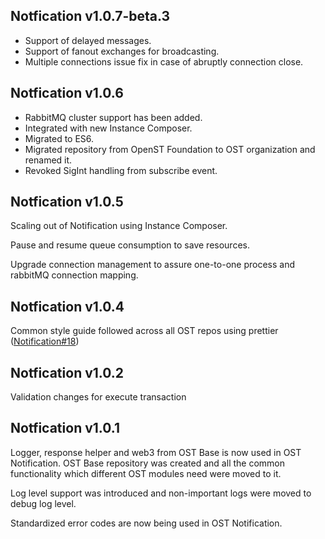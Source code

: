 ## Notfication v1.0.7-beta.3
- Support of delayed messages.
- Support of fanout exchanges for broadcasting.
- Multiple connections issue fix in case of abruptly connection close.

## Notfication v1.0.6
- RabbitMQ cluster support has been added.
- Integrated with new Instance Composer.
- Migrated to ES6.
- Migrated repository from OpenST Foundation to OST organization and renamed it.
- Revoked SigInt handling from subscribe event.

## Notfication v1.0.5
Scaling out of Notification using Instance Composer.

Pause and resume queue consumption to save resources.

Upgrade connection management to assure one-to-one process and rabbitMQ connection mapping.

## Notfication v1.0.4
Common style guide followed across all OST repos using prettier ([Notification#18](https://github.com/ostdotcom/notification/issues/18))

## Notfication v1.0.2
Validation changes for execute transaction

## Notfication v1.0.1
Logger, response helper and web3 from OST Base is now used in OST Notification. OST Base repository was created and all the common functionality which different OST modules need were moved to it.

Log level support was introduced and non-important logs were moved to debug log level.

Standardized error codes are now being used in OST Notification.

